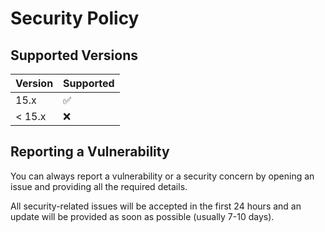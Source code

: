 # Security Policy

## Supported Versions

| Version | Supported          |
| ------- | ------------------ |
| 15.x   | :white_check_mark: |
| < 15.x   | :x:                |

## Reporting a Vulnerability

You can always report a vulnerability or a security concern by opening
an issue and providing all the required details.

All security-related issues will be accepted in the first 24 hours
and an update will be provided as soon as possible (usually 7-10 days).